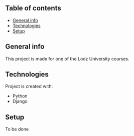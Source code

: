 ## Table of contents
* [General info](#general-info)
* [Technologies](#technologies)
* [Setup](#setup)

## General info
This project is made for one of the Lodz University courses.
	
## Technologies
Project is created with:
* Python
* Django
	
## Setup
To be done
